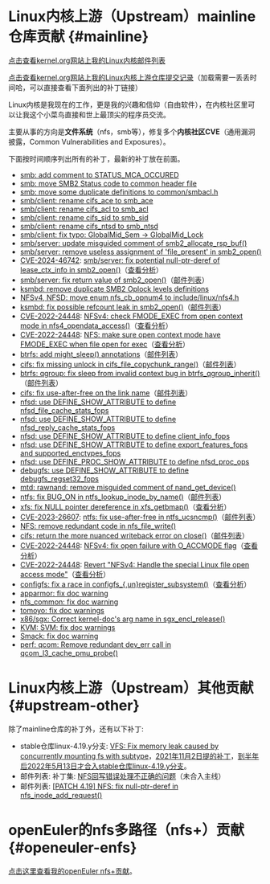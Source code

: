 # Linux内核上游（Upstream）mainline仓库贡献 {#mainline}

[点击查看kernel.org网站上我的Linux内核邮件列表](https://lore.kernel.org/all/?q=chenxiaosong)

[点击查看kernel.org网站上我的Linux内核上游仓库提交记录](https://git.kernel.org/pub/scm/linux/kernel/git/torvalds/linux.git/log/?qt=author&q=chenxiaosong)（加载需要一丢丢时间哈，可以直接查看下面列出的补丁链接）

Linux内核是我现在的工作，更是我的兴趣和信仰（自由软件），在内核社区里可以让我这个小菜鸟直接和世上最顶尖的程序员交流。

主要从事的方向是**文件系统**（nfs，smb等），修复多个**内核社区CVE**（通用漏洞披露，Common Vulnerabilities and Exposures）。

下面按时间顺序列出所有的补丁，最新的补丁放在前面。

- [smb: add comment to STATUS_MCA_OCCURED](https://git.kernel.org/pub/scm/linux/kernel/git/torvalds/linux.git/commit/?id=e2fcd3fa0351ea2133d1238fcc6a9f140c52d36f)
- [smb: move SMB2 Status code to common header file](https://git.kernel.org/pub/scm/linux/kernel/git/torvalds/linux.git/commit/?id=78181a5504a401e421e65d0257a33f904e0e7c29)
- [smb: move some duplicate definitions to common/smbacl.h](https://git.kernel.org/pub/scm/linux/kernel/git/torvalds/linux.git/commit/?id=b51174da743b6b7cd87c02e882ebe60dcb99f8bf)
- [smb/client: rename cifs_ace to smb_ace](https://git.kernel.org/pub/scm/linux/kernel/git/torvalds/linux.git/commit/?id=09bedafc1e2c5c82aad3cbfe1359e2b0bf752f3a)
- [smb/client: rename cifs_acl to smb_acl](https://git.kernel.org/pub/scm/linux/kernel/git/torvalds/linux.git/commit/?id=251b93ae73805b216e84ed2190b525f319da4c87)
- [smb/client: rename cifs_sid to smb_sid](https://git.kernel.org/pub/scm/linux/kernel/git/torvalds/linux.git/commit/?id=7f599d8fb3e087aff5be4e1392baaae3f8d42419)
- [smb/client: rename cifs_ntsd to smb_ntsd](https://git.kernel.org/pub/scm/linux/kernel/git/torvalds/linux.git/commit/?id=3651487607ae778df1051a0a38bb34a5bd34e3b7)
- [smb/client: fix typo: GlobalMid_Sem -> GlobalMid_Lock](https://git.kernel.org/pub/scm/linux/kernel/git/torvalds/linux.git/commit/?id=5e51224d2afbda57f33f47485871ee5532145e18)
- [smb/server: update misguided comment of smb2_allocate_rsp_buf()](https://git.kernel.org/pub/scm/linux/kernel/git/torvalds/linux.git/commit/?id=2b7e0573a49064d9c94c114b4471327cd96ae39c)
- [smb/server: remove useless assignment of 'file_present' in smb2_open()](https://git.kernel.org/pub/scm/linux/kernel/git/torvalds/linux.git/commit/?id=0dd771b7d60b8281f10f6721783c60716d22075f)
- [CVE-2024-46742](https://nvd.nist.gov/vuln/detail/CVE-2024-46742): [smb/server: fix potential null-ptr-deref of lease_ctx_info in smb2_open()](https://git.kernel.org/pub/scm/linux/kernel/git/torvalds/linux.git/commit/?id=4e8771a3666c8f216eefd6bd2fd50121c6c437db)（[查看分析](https://chenxiaosong.com/course/smb/patch/CVE-2024-46742.html)）
- [smb/server: fix return value of smb2_open()](https://git.kernel.org/pub/scm/linux/kernel/git/torvalds/linux.git/commit/?id=2186a116538a715b20e15f84fdd3545e5fe0a39b)（[邮件列表](https://lore.kernel.org/all/20240822082101.391272-2-chenxiaosong@chenxiaosong.com/)）
- [ksmbd: remove duplicate SMB2 Oplock levels definitions](https://git.kernel.org/pub/scm/linux/kernel/git/torvalds/linux.git/commit/?id=ac5399d48616644cb6ddfe39f8babe807d5f5cbd)
- [NFSv4, NFSD: move enum nfs_cb_opnum4 to include/linux/nfs4.h](https://git.kernel.org/pub/scm/linux/kernel/git/torvalds/linux.git/commit/?id=52e89100754b2e888cb63bf2d19e65d809497cd6)
- [ksmbd: fix possible refcount leak in smb2_open()](https://git.kernel.org/pub/scm/linux/kernel/git/torvalds/linux.git/commit/?id=2624b445544ffc1472ccabfb6ec867c199d4c95c)（[邮件列表](https://patchwork.kernel.org/project/cifs-client/patch/20230302135804.2583061-1-chenxiaosong2@huawei.com/)）
- [CVE-2022-24448](https://nvd.nist.gov/vuln/detail/CVE-2022-24448): [NFSv4: check FMODE_EXEC from open context mode in nfs4_opendata_access()](https://git.kernel.org/pub/scm/linux/kernel/git/torvalds/linux.git/commit/?id=d564d2c4c2445cb0972453933dc87c2dcaac8597)（[查看分析](https://chenxiaosong.com/course/kernel/my-patch/CVE-2022-24448.html)）
- [CVE-2022-24448](https://nvd.nist.gov/vuln/detail/CVE-2022-24448): [NFS: make sure open context mode have FMODE_EXEC when file open for exec](https://git.kernel.org/pub/scm/linux/kernel/git/torvalds/linux.git/commit/?id=6f1c1d95dc93b52a8ef9cc1f3f610c2d5e6b217b)（[查看分析](https://chenxiaosong.com/course/kernel/my-patch/CVE-2022-24448.html)）
- [btrfs: add might_sleep() annotations](https://git.kernel.org/pub/scm/linux/kernel/git/torvalds/linux.git/commit/?id=a4c853af0c511d7e0f7cb306bbc8a4f1dbdb64ca)（[邮件列表](https://lore.kernel.org/all/20221116142354.1228954-2-chenxiaosong2@huawei.com/)）
- [cifs: fix missing unlock in cifs_file_copychunk_range()](https://git.kernel.org/pub/scm/linux/kernel/git/torvalds/linux.git/commit/?id=502487847743018c93d75b401eac2ea4c4973123)（[邮件列表](https://patchwork.kernel.org/project/cifs-client/patch/20221119045159.1400244-1-chenxiaosong2@huawei.com/)）
- [btrfs: qgroup: fix sleep from invalid context bug in btrfs_qgroup_inherit()](https://git.kernel.org/pub/scm/linux/kernel/git/torvalds/linux.git/commit/?id=f7e942b5bb35d8e3af54053d19a6bf04143a3955)（[邮件列表](https://lore.kernel.org/all/20221116142354.1228954-3-chenxiaosong2@huawei.com/)）
- [cifs: fix use-after-free on the link name](https://git.kernel.org/pub/scm/linux/kernel/git/torvalds/linux.git/commit/?id=542228db2f28fdf775b301f2843e1fe486e7c797)（[邮件列表](https://patchwork.kernel.org/project/cifs-client/patch/20221104074441.634677-1-chenxiaosong2@huawei.com/)）
- [nfsd: use DEFINE_SHOW_ATTRIBUTE to define nfsd_file_cache_stats_fops](https://git.kernel.org/pub/scm/linux/kernel/git/torvalds/linux.git/commit/?id=1342f9dd3fc219089deeb2620f6790f19b4129b1)
- [nfsd: use DEFINE_SHOW_ATTRIBUTE to define nfsd_reply_cache_stats_fops](https://git.kernel.org/pub/scm/linux/kernel/git/torvalds/linux.git/commit/?id=64776611a06322b99386f8dfe3b3ba1aa0347a38)
- [nfsd: use DEFINE_SHOW_ATTRIBUTE to define client_info_fops](https://git.kernel.org/pub/scm/linux/kernel/git/torvalds/linux.git/commit/?id=1d7f6b302b75ff7acb9eb3cab0c631b10cfa7542)
- [nfsd: use DEFINE_SHOW_ATTRIBUTE to define export_features_fops and supported_enctypes_fops](https://git.kernel.org/pub/scm/linux/kernel/git/torvalds/linux.git/commit/?id=9beeaab8e05d353d709103cafa1941714b4d5d94)
- [nfsd: use DEFINE_PROC_SHOW_ATTRIBUTE to define nfsd_proc_ops](https://git.kernel.org/pub/scm/linux/kernel/git/torvalds/linux.git/commit/?id=0cfb0c4228a5c8e2ed2b58f8309b660b187cef02)
- [debugfs: use DEFINE_SHOW_ATTRIBUTE to define debugfs_regset32_fops](https://git.kernel.org/pub/scm/linux/kernel/git/torvalds/linux.git/commit/?id=19029f3f47c7f2dd796cecd001619a37034d658a)
- [mtd: rawnand: remove misguided comment of nand_get_device()](https://git.kernel.org/pub/scm/linux/kernel/git/torvalds/linux.git/commit/?id=ddfa68d415c749390e6a89f760b5edfa2774ad7b)
- [ntfs: fix BUG_ON in ntfs_lookup_inode_by_name()](https://git.kernel.org/pub/scm/linux/kernel/git/torvalds/linux.git/commit/?id=1b513f613731e2afc05550e8070d79fac80c661e)（[邮件列表](https://lore.kernel.org/all/20220809064730.2316892-1-chenxiaosong2@huawei.com/)）
- [xfs: fix NULL pointer dereference in xfs_getbmap()](https://git.kernel.org/pub/scm/linux/kernel/git/torvalds/linux.git/commit/?id=001c179c4e26d04db8c9f5e3fef9558b58356be6)（[查看分析](https://chenxiaosong.com/course/kernel/my-patch/xfs-fix-NULL-pointer-dereference-in-xfs_getbmap.html)）
- [CVE-2023-26607](https://nvd.nist.gov/vuln/detail/CVE-2023-26607): [ntfs: fix use-after-free in ntfs_ucsncmp()](https://git.kernel.org/pub/scm/linux/kernel/git/torvalds/linux.git/commit/?id=38c9c22a85aeed28d0831f230136e9cf6fa2ed44)（[邮件列表](https://lore.kernel.org/all/20220709064511.3304299-1-chenxiaosong2@huawei.com/)）
- [NFS: remove redundant code in nfs_file_write()](https://git.kernel.org/pub/scm/linux/kernel/git/torvalds/linux.git/commit/?id=064109db53ecc5d88621d02f36da9f33ca0d64bd)
- [cifs: return the more nuanced writeback error on close()](https://git.kernel.org/pub/scm/linux/kernel/git/torvalds/linux.git/commit/?id=2b058acecf56f6b8fac781911a683219b9ca3b7b)（[邮件列表](https://lore.kernel.org/all/20220518145649.2487377-1-chenxiaosong2@huawei.com/)）
- [CVE-2022-24448](https://nvd.nist.gov/vuln/detail/CVE-2022-24448): [NFSv4: fix open failure with O_ACCMODE flag](https://git.kernel.org/pub/scm/linux/kernel/git/torvalds/linux.git/commit/?id=b243874f6f9568b2daf1a00e9222cacdc15e159c)（[查看分析](https://chenxiaosong.com/course/kernel/my-patch/CVE-2022-24448.html)）
- [CVE-2022-24448](https://nvd.nist.gov/vuln/detail/CVE-2022-24448): [Revert "NFSv4: Handle the special Linux file open access mode"](https://git.kernel.org/pub/scm/linux/kernel/git/torvalds/linux.git/commit/?id=ab0fc21bc7105b54bafd85bd8b82742f9e68898a)（[查看分析](https://chenxiaosong.com/course/kernel/my-patch/CVE-2022-24448.html)）
- [configfs: fix a race in configfs_{,un}register_subsystem()](https://git.kernel.org/pub/scm/linux/kernel/git/torvalds/linux.git/commit/?id=84ec758fb2daa236026506868c8796b0500c047d)（[查看分析](https://chenxiaosong.com/course/kernel/my-patch/configfs-fix-a-race-in-configfs_-un-register_subsyst.html)）
- [apparmor: fix doc warning](https://git.kernel.org/pub/scm/linux/kernel/git/torvalds/linux.git/commit/?id=aa4ceed7c3276852031a3e3d6fa767ff1858831f)
- [nfs_common: fix doc warning](https://git.kernel.org/pub/scm/linux/kernel/git/torvalds/linux.git/commit/?id=5823e40055166cdf959a77e7b5fe75998b0b9b1f)
- [tomoyo: fix doc warnings](https://git.kernel.org/pub/scm/linux/kernel/git/torvalds/linux.git/commit/?id=98eaa63e96273de075f3ce4eac0f18b33d28b84c)
- [x86/sgx: Correct kernel-doc's arg name in sgx_encl_release()](https://git.kernel.org/pub/scm/linux/kernel/git/torvalds/linux.git/commit/?id=1d3156396cf6ea0873145092f4e040374ff1d862)
- [KVM: SVM: fix doc warnings](https://git.kernel.org/pub/scm/linux/kernel/git/torvalds/linux.git/commit/?id=02ffbe6351f5c88337143bcbc649832ded7445c0)
- [Smack: fix doc warning](https://git.kernel.org/pub/scm/linux/kernel/git/torvalds/linux.git/commit/?id=fe6bde732be8c4711a878b11491d9a2749b03909)
- [perf: qcom: Remove redundant dev_err call in qcom_l3_cache_pmu_probe()](https://git.kernel.org/pub/scm/linux/kernel/git/torvalds/linux.git/commit/?id=5ca54404e68de8560ca15e8d0e6b625fd05ceeaf)

# Linux内核上游（Upstream）其他贡献 {#upstream-other}

除了mainline仓库的补丁外，还有以下补丁:

- stable仓库linux-4.19.y分支: [VFS: Fix memory leak caused by concurrently mounting fs with subtype](https://git.kernel.org/pub/scm/linux/kernel/git/stable/linux.git/commit/?h=linux-4.19.y&id=8033f109be4a1d5b466284e8ab9119c04f2a334b)，[2021年11月2日提的补丁](https://lore.kernel.org/all/20211102142206.3972465-1-chenxiaosong2@huawei.com/)，[到半年后2022年5月13日才合入stable仓库linux-4.19.y分支](https://lore.kernel.org/all/20220513142228.347780404@linuxfoundation.org/)。
- 邮件列表: 补丁集: [NFS回写错误处理不正确的问题](https://chenxiaosong.com/course/nfs/patch/nfs-handle-writeback-errors-incorrectly.html)（未合入主线）
- 邮件列表: [[PATCH 4.19] NFS: fix null-ptr-deref in nfs_inode_add_request()](https://lore.kernel.org/all/20241209085410.601489-1-chenxiaosong@chenxiaosong.com/)


# openEuler的nfs多路径（nfs+）贡献 {#openeuler-enfs}

[点击这里查看我的openEuler nfs+贡献](https://chenxiaosong.com/enfs-contribution.html)。

